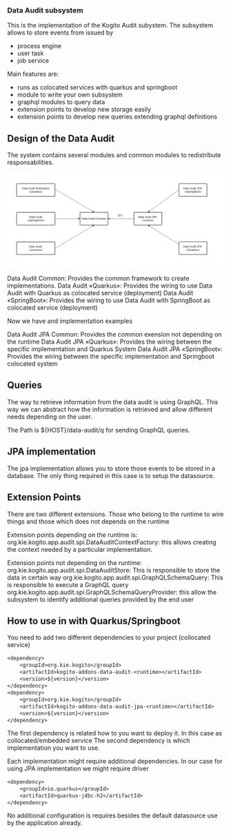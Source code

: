 ### Data Audit subsystem

This is the implementation of the Kogito Audit subystem. The subsystem allows to store events from issued by
- process engine
- user task
- job service

Main features are:

- runs as colocated services with quarkus and springboot
- module to write your own subsystem
- graphql modules to query data
- extension points to develop new storage easily
- extension points to develop new queries extending graphql definitions

## Design of the Data Audit

The system contains several modules and common modules to redistribute responsabilities.

![Data Audit Architecture](img/design.png "Data Audit Architecture")

Data Audit Common: Provides the common framework to create implementations.
Data Audit «Quarkus»: Provides the wiring to use Data Audit with Quarkus as colocated service (deployment)
Data Audit «SpringBoot»: Provides the wiring to use Data Audit with SpringBoot as colocated service (deployment)

Now we have and implementation examples

Data Audit JPA Common: Provides the common exension not depending on the runtime
Data Audit JPA «Quarkus»: Provides the wiring between the specific implementation and Quarkus System
Data Audit JPA «SpringBoot»: Provides the wiring between the specific implementation and Springboot colocated system


## Queries

The way to retrieve information from the data audit is using GraphQL. This way we can abstract how the information is retrieved and allow different needs depending on the user.

The Path is ${HOST}/data-audit/q for sending GraphQL queries.

## JPA implementation

The jpa implementation allows you to store those events to be stored in a database. The only thing required in this case is to setup the datasource.

## Extension Points

There are two different extensions. Those who belong to the runtime to wire things and those which does not depends on the runtime

Extension points depending on the runtime is:
org.kie.kogito.app.audit.spi.DataAuditContextFactory: this allows creating the context needed by a particular implementation.

Extension points not depending on the runtime:
org.kie.kogito.app.audit.spi.DataAuditStore: This is responsible to store the data in certain way
org.kie.kogito.app.audit.spi.GraphQLSchemaQuery<T>: This is responsible to execute a GraphQL query
org.kie.kogito.app.audit.spi.GraphQLSchemaQueryProvider: this allow the subsystem to identify additional queries provided by the end user


## How to use in with Quarkus/Springboot

You need to add two different dependencies to your project (collocated service)

	<dependency>
	    <groupId>org.kie.kogito</groupId>
	    <artifactId>kogito-addons-data-audit-<runtime></artifactId>
	    <version>${version}</version>
	</dependency>
	<dependency>
	    <groupId>org.kie.kogito</groupId>
	    <artifactId>kogito-addons-data-audit-jpa-<runtime></artifactId>
	    <version>${version}</version>
	</dependency>


The first dependency is related how to you want to deploy it. In this case as collocated/embedded service
The second dependency is which implementation you want to use.

Each implementation might require additional dependencies. In our case for using JPA implementation we might require driver

	<dependency>
	    <groupId>io.quarkus</groupId>
	    <artifactId>quarkus-jdbc-h2</artifactId>
	</dependency>

No additional configuration is requires besides the default datasource use by the application already.

